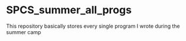 # SPCS_summer_all_progs
This repository basically stores every single program I wrote during the summer camp
